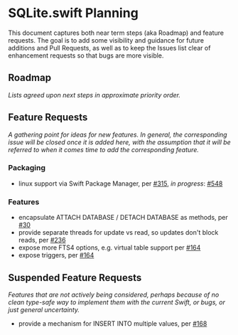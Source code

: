 # SQLite.swift Planning

This document captures both near term steps (aka Roadmap) and feature requests.
The goal is to add some visibility and guidance for future additions and Pull Requests, as well as to keep the Issues list clear of enhancement requests so that bugs are more visible.

## Roadmap

_Lists agreed upon next steps in approximate priority order._

## Feature Requests

_A gathering point for ideas for new features. In general, the corresponding issue will be closed once it is added here, with the assumption that it will be referred to when it comes time to add the corresponding feature._

### Packaging

 * linux support via Swift Package Manager, per [#315](https://github.com/stephencelis/SQLite.swift/issues/315), _in progress_: [#548](https://github.com/stephencelis/SQLite.swift/pull/548)

### Features

 * encapsulate ATTACH DATABASE / DETACH DATABASE as methods, per [#30](https://github.com/stephencelis/SQLite.swift/issues/30)
 * provide separate threads for update vs read, so updates don't block reads, per [#236](https://github.com/stephencelis/SQLite.swift/issues/236)
 * expose more FTS4 options, e.g. virtual table support per [#164](https://github.com/stephencelis/SQLite.swift/issues/164)
 * expose triggers, per [#164](https://github.com/stephencelis/SQLite.swift/issues/164)

## Suspended Feature Requests

_Features that are not actively being considered, perhaps because of no clean type-safe way to implement them with the current Swift, or bugs, or just general uncertainty._

 * provide a mechanism for INSERT INTO multiple values, per [#168](https://github.com/stephencelis/SQLite.swift/issues/168)
